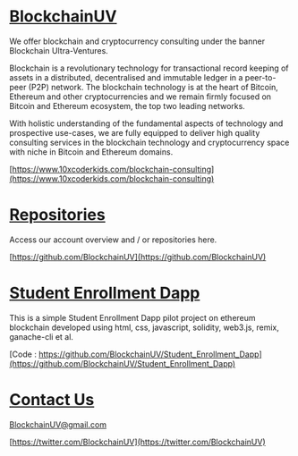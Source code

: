 # [BlockchainUV](https://blockchainuv.github.io)

We offer blockchain and cryptocurrency consulting under the banner Blockchain Ultra-Ventures.

Blockchain is a revolutionary technology for transactional record keeping of assets in a distributed, decentralised and immutable ledger in a peer-to-peer (P2P) network. The blockchain technology is at the heart of Bitcoin, Ethereum and other cryptocurrencies and we remain firmly focused on Bitcoin and Ethereum ecosystem, the top two leading networks.

With holistic understanding of the fundamental aspects of technology and prospective use-cases, we are fully equipped to deliver high quality consulting services in the blockchain technology and cryptocurrency space with niche in Bitcoin and Ethereum domains.

[https://www.10xcoderkids.com/blockchain-consulting](https://www.10xcoderkids.com/blockchain-consulting)

# [Repositories](https://github.com/BlockchainUV)

Access our account overview and / or repositories here.

[https://github.com/BlockchainUV](https://github.com/BlockchainUV)

# [Student Enrollment Dapp](https://github.com/BlockchainUV/Student_Enrollment_Dapp)

This is a simple Student Enrollment Dapp pilot project on ethereum blockchain developed using html, css, javascript, solidity, web3.js, remix, ganache-cli et al.

[Code : https://github.com/BlockchainUV/Student_Enrollment_Dapp](https://github.com/BlockchainUV/Student_Enrollment_Dapp)

# [Contact Us](mailto:BlockchainUV@gmail.com)

[BlockchainUV@gmail.com](mailto:BlockchainUV@gmail.com)

[https://twitter.com/BlockchainUV](https://twitter.com/BlockchainUV)
